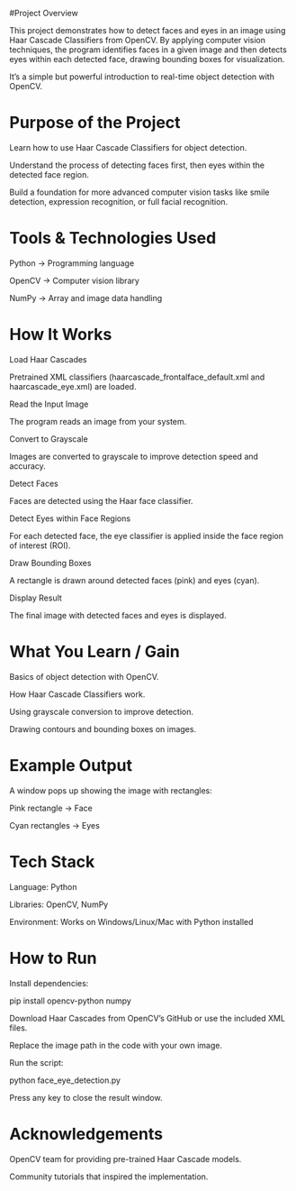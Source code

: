 #Project Overview

This project demonstrates how to detect faces and eyes in an image using Haar Cascade Classifiers from OpenCV.
By applying computer vision techniques, the program identifies faces in a given image and then detects eyes within each detected face, drawing bounding boxes for visualization.

It’s a simple but powerful introduction to real-time object detection with OpenCV.

# Purpose of the Project

Learn how to use Haar Cascade Classifiers for object detection.

Understand the process of detecting faces first, then eyes within the detected face region.

Build a foundation for more advanced computer vision tasks like smile detection, expression recognition, or full facial recognition.

# Tools & Technologies Used

Python → Programming language

OpenCV → Computer vision library

NumPy → Array and image data handling

# How It Works

Load Haar Cascades

Pretrained XML classifiers (haarcascade_frontalface_default.xml and haarcascade_eye.xml) are loaded.

Read the Input Image

The program reads an image from your system.

Convert to Grayscale

Images are converted to grayscale to improve detection speed and accuracy.

Detect Faces

Faces are detected using the Haar face classifier.

Detect Eyes within Face Regions

For each detected face, the eye classifier is applied inside the face region of interest (ROI).

Draw Bounding Boxes

A rectangle is drawn around detected faces (pink) and eyes (cyan).

Display Result

The final image with detected faces and eyes is displayed.

#  What You Learn / Gain

Basics of object detection with OpenCV.

How Haar Cascade Classifiers work.

Using grayscale conversion to improve detection.

Drawing contours and bounding boxes on images.

#  Example Output

A window pops up showing the image with rectangles:

Pink rectangle → Face

Cyan rectangles → Eyes

# Tech Stack

Language: Python

Libraries: OpenCV, NumPy

Environment: Works on Windows/Linux/Mac with Python installed

#  How to Run

Install dependencies:

pip install opencv-python numpy


Download Haar Cascades from OpenCV’s GitHub or use the included XML files.

Replace the image path in the code with your own image.

Run the script:

python face_eye_detection.py


Press any key to close the result window.

#  Acknowledgements

OpenCV team for providing pre-trained Haar Cascade models.

Community tutorials that inspired the implementation.
